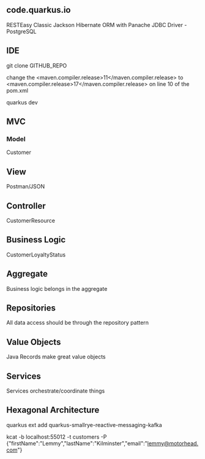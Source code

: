 ## code.quarkus.io

RESTEasy Classic Jackson
Hibernate ORM with Panache
JDBC Driver - PostgreSQL

## IDE
git clone GITHUB_REPO

change the <maven.compiler.release>11</maven.compiler.release> to <maven.compiler.release>17</maven.compiler.release> on line 10 of the pom.xml

quarkus dev

## MVC

### Model

Customer

## View

Postman/JSON

## Controller

CustomerResource

## Business Logic

CustomerLoyaltyStatus

## Aggregate
Business logic belongs in the aggregate

## Repositories
All data access should be through the repository pattern

## Value Objects
Java Records make great value objects

## Services

Services orchestrate/coordinate things

## Hexagonal Architecture
quarkus ext add quarkus-smallrye-reactive-messaging-kafka

kcat -b localhost:55012 -t customers -P
{"firstName":"Lemmy","lastName":"Kilminster","email":"lemmy@motorhead.com"}

